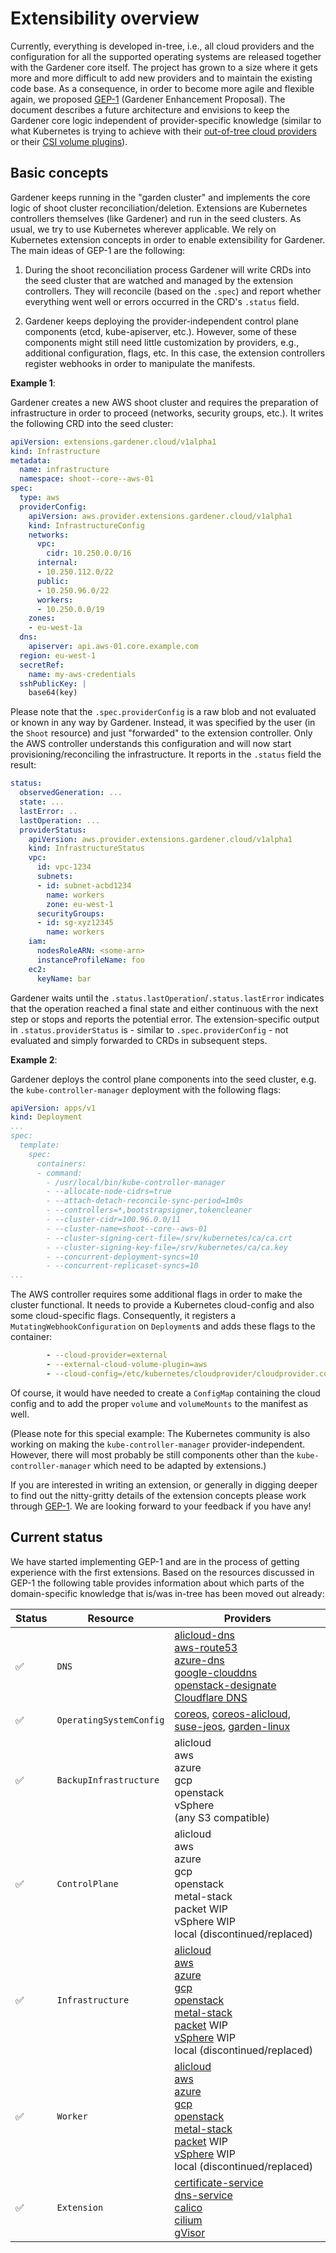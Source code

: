 # Extensibility overview

Currently, everything is developed in-tree, i.e., all cloud providers and the configuration for all the supported operating systems are released together with the Gardener core itself.
The project has grown to a size where it gets more and more difficult to add new providers and to maintain the existing code base.
As a consequence, in order to become more agile and flexible again, we proposed [GEP-1](../proposals/01-extensibility.md) (Gardener Enhancement Proposal).
The document describes a future architecture and envisions to keep the Gardener core logic independent of provider-specific knowledge (similar to what Kubernetes is trying to achieve with their [out-of-tree cloud providers](https://github.com/kubernetes/enhancements/issues/88) or their [CSI volume plugins](https://github.com/kubernetes/community/pull/1258)).

## Basic concepts

Gardener keeps running in the "garden cluster" and implements the core logic of shoot cluster reconciliation/deletion.
Extensions are Kubernetes controllers themselves (like Gardener) and run in the seed clusters.
As usual, we try to use Kubernetes wherever applicable.
We rely on Kubernetes extension concepts in order to enable extensibility for Gardener.
The main ideas of GEP-1 are the following:

1. During the shoot reconciliation process Gardener will write CRDs into the seed cluster that are watched and managed by the extension controllers. They will reconcile (based on the `.spec`) and report whether everything went well or errors occurred in the CRD's `.status` field.

1. Gardener keeps deploying the provider-independent control plane components (etcd, kube-apiserver, etc.). However, some of these components might still need little customization by providers, e.g., additional configuration, flags, etc. In this case, the extension controllers register webhooks in order to manipulate the manifests.

**Example 1**:

Gardener creates a new AWS shoot cluster and requires the preparation of infrastructure in order to proceed (networks, security groups, etc.).
It writes the following CRD into the seed cluster:

```yaml
apiVersion: extensions.gardener.cloud/v1alpha1
kind: Infrastructure
metadata:
  name: infrastructure
  namespace: shoot--core--aws-01
spec:
  type: aws
  providerConfig:
    apiVersion: aws.provider.extensions.gardener.cloud/v1alpha1
    kind: InfrastructureConfig
    networks:
      vpc:
        cidr: 10.250.0.0/16
      internal:
      - 10.250.112.0/22
      public:
      - 10.250.96.0/22
      workers:
      - 10.250.0.0/19
    zones:
    - eu-west-1a
  dns:
    apiserver: api.aws-01.core.example.com
  region: eu-west-1
  secretRef:
    name: my-aws-credentials
  sshPublicKey: |
    base64(key)
```

Please note that the `.spec.providerConfig` is a raw blob and not evaluated or known in any way by Gardener.
Instead, it was specified by the user (in the `Shoot` resource) and just "forwarded" to the extension controller.
Only the AWS controller understands this configuration and will now start provisioning/reconciling the infrastructure.
It reports in the `.status` field the result:

```yaml
status:
  observedGeneration: ...
  state: ...
  lastError: ..
  lastOperation: ...
  providerStatus:
    apiVersion: aws.provider.extensions.gardener.cloud/v1alpha1
    kind: InfrastructureStatus
    vpc:
      id: vpc-1234
      subnets:
      - id: subnet-acbd1234
        name: workers
        zone: eu-west-1
      securityGroups:
      - id: sg-xyz12345
        name: workers
    iam:
      nodesRoleARN: <some-arn>
      instanceProfileName: foo
    ec2:
      keyName: bar
```

Gardener waits until the `.status.lastOperation`/`.status.lastError` indicates that the operation reached a final state and either continuous with the next step or stops and reports the potential error.
The extension-specific output in `.status.providerStatus` is - similar to `.spec.providerConfig` - not evaluated and simply forwarded to CRDs in subsequent steps.

**Example 2**:

Gardener deploys the control plane components into the seed cluster, e.g. the `kube-controller-manager` deployment with the following flags:

```yaml
apiVersion: apps/v1
kind: Deployment
...
spec:
  template:
    spec:
      containers:
      - command:
        - /usr/local/bin/kube-controller-manager
        - --allocate-node-cidrs=true
        - --attach-detach-reconcile-sync-period=1m0s
        - --controllers=*,bootstrapsigner,tokencleaner
        - --cluster-cidr=100.96.0.0/11
        - --cluster-name=shoot--core--aws-01
        - --cluster-signing-cert-file=/srv/kubernetes/ca/ca.crt
        - --cluster-signing-key-file=/srv/kubernetes/ca/ca.key
        - --concurrent-deployment-syncs=10
        - --concurrent-replicaset-syncs=10
...
```

The AWS controller requires some additional flags in order to make the cluster functional.
It needs to provide a Kubernetes cloud-config and also some cloud-specific flags.
Consequently, it registers a `MutatingWebhookConfiguration` on `Deployment`s and adds these flags to the container:

```yaml
        - --cloud-provider=external
        - --external-cloud-volume-plugin=aws
        - --cloud-config=/etc/kubernetes/cloudprovider/cloudprovider.conf
```

Of course, it would have needed to create a `ConfigMap` containing the cloud config and to add the proper `volume` and `volumeMounts` to the manifest as well.

(Please note for this special example: The Kubernetes community is also working on making the `kube-controller-manager` provider-independent.
However, there will most probably be still components other than the `kube-controller-manager` which need to be adapted by extensions.)

If you are interested in writing an extension, or generally in digging deeper to find out the nitty-gritty details of the extension concepts please work through [GEP-1](../proposals/01-extensibility.md).
We are looking forward to your feedback if you have any!

## Current status

We have started implementing GEP-1 and are in the process of getting experience with the first extensions.
Based on the resources discussed in GEP-1 the following table provides information about which parts of the domain-specific knowledge that is/was in-tree has been moved out already:

| Status             | Resource                | Providers                                                                            |
|--------------------|-------------------------|--------------------------------------------------------------------------------------|
| :white_check_mark: | `DNS`                   | [alicloud-dns<br>aws-route53<br>azure-dns<br>google-clouddns<br> openstack-designate<br> Cloudflare DNS](https://github.com/gardener/external-dns-management) |
| :white_check_mark: | `OperatingSystemConfig` | [coreos](https://github.com/gardener/gardener-extension-os-coreos), [coreos-alicloud](https://github.com/gardener/gardener-extension-os-coreos-alicloud), [suse-jeos](https://github.com/gardener/gardener-extension-os-suse-jeos), [garden-linux](https://github.com/gardener/gardener-extension-os-gardenlinux) |
| :white_check_mark: | `BackupInfrastructure`  | alicloud<br>aws<br>azure<br>gcp<br>openstack<br>vSphere<br>(any S3 compatible)                                         |
| :white_check_mark: | `ControlPlane`          | alicloud<br>aws<br>azure<br>gcp<br>openstack<br>metal-stack<br>packet WIP<br>vSphere WIP<br>local (discontinued/replaced)        |
| :white_check_mark: | `Infrastructure`        | [alicloud](https://github.com/gardener/gardener-extension-provider-alicloud)<br>[aws](https://github.com/gardener/gardener-extension-provider-aws)<br>[azure](https://github.com/gardener/gardener-extension-provider-azure)<br>[gcp](https://github.com/gardener/gardener-extension-provider-gcp)<br>[openstack](https://github.com/gardener/gardener-extension-provider-openstack)<br>[metal-stack](https://github.com/metal-stack/gardener-extension-provider-metal)<br>[packet](https://github.com/gardener/gardener-extension-provider-packet) WIP<br>[vSphere](https://github.com/gardener/gardener-extension-provider-vsphere) WIP<br>local (discontinued/replaced) |
| :white_check_mark: | `Worker`                | [alicloud](https://github.com/gardener/gardener-extension-provider-alicloud)<br>[aws](https://github.com/gardener/gardener-extension-provider-aws)<br>[azure](https://github.com/gardener/gardener-extension-provider-azure)<br>[gcp](https://github.com/gardener/gardener-extension-provider-gcp)<br>[openstack](https://github.com/gardener/gardener-extension-provider-openstack)<br>[metal-stack](https://github.com/metal-stack/gardener-extension-provider-metal)<br>[packet](https://github.com/gardener/gardener-extension-provider-packet) WIP<br>[vSphere](https://github.com/gardener/gardener-extension-provider-vsphere) WIP<br>local (discontinued/replaced) |
| :white_check_mark: | `Extension`             | [certificate-service](https://github.com/gardener/gardener-extension-shoot-cert-service)<br>[dns-service](https://github.com/gardener/gardener-extension-shoot-dns-service)<br>[calico](https://github.com/gardener/gardener-extension-networking-calico)<br>[cilium](https://github.com/gardener/gardener-extension-networking-cilium)<br>[gVisor](https://github.com/gardener/gardener-extension-runtime-gvisor) |

